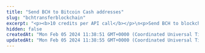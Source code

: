 ```yaml
---
title: "Send BCH to Bitcoin Cash addresses"
slug: "bchtransferblockchain"
excerpt: "<p><b>10 credits per API call</b></p>\n<p>Send BCH to blockchain addresses.</p>\n<p>Bitcoin Cash transactions are based on UTXOs. \"UTXO\" stands for \"Unspent Transaction Output\". A UTXO is the amount of BCH that remains at a Bitcoin Cash address after a cryptocurrency transaction involving this address has been performed. The UTXO can then be used as input for a new cryptocurrency transaction. For more information the UTXO, see the <a href=\"https://developer.bitcoin.org/devguide/transactions.html\" target=\"_blank\">Bitcoin user documentation</a>.</p>\n<p>You build a BCH transaction by sending BCH from UTXOs. Each UTXO is included in the transaction.</p>\n<p>When an UTXO is entered into a transaction, the whole UTXO amount is included and must be spent. For example, address A receives two transactions, T1 with 1 BCH and T2 with 2 BCH. A transaction that consumes the UTXOs from both T1 and T2 will have an available amount of 3 BCH to spend:<br/><code>1 BCH (from T1) + 2 BCH (from T2) = 3 BCH (to spend in total)</code></p>\n<p>You can send the assets to one or multiple recipients in one transaction. If you send the assets to multiple addresses, each address must have its own amount to receive.</p>\n<p><b>Paying the gas fee and receiving the change</b><br/>\nWhen the amount that the recipients should receive is lower than the amount from the UTXOs, the difference between these two amounts is by default used as the gas fee for the transaction. Because this amount may be considerable and you may not want to spend it all on the gas fee, you can explicitly specify the fee amount and the blockchain address where any extra funds remaining after covering the fee will be sent (the <code>fee</code> and <code>changeAddress</code> parameters in the request body, correspondingly).</p>\n<p><b>Signing a transaction</b><br/>\nWhen sending BCH, you are charged a fee for the transaction, and you must sign the transaction with the private key of the blockchain address from which the fee will be deducted.</p>\n<p>Providing the private key in the API is not a secure way of signing transactions, because the private key can be stolen or exposed. Your private keys should never leave your security perimeter. You should use the private keys only for testing a solution you are building on the <b>testnet</b> of a blockchain.</p>\n<p>For signing transactions on the <b>mainnet</b>, we strongly recommend that you use the Tatum <a href=\"https://github.com/tatumio/tatum-kms\" target=\"_blank\">Key Management System (KMS)</a> and provide the signature ID instead of the private key in the API. Alternatively, you can use the <a href=\"https://github.com/tatumio/tatum-js/tree/v2\" target=\"_blank\">Tatum JavaScript client</a>.</p>"
hidden: false
createdAt: "Mon Feb 05 2024 11:38:51 GMT+0000 (Coordinated Universal Time)"
updatedAt: "Mon Feb 05 2024 11:38:55 GMT+0000 (Coordinated Universal Time)"
---
```

